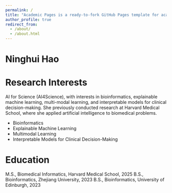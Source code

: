 ```yaml
---
permalink: /
title: "Academic Pages is a ready-to-fork GitHub Pages template for academic personal websites"
author_profile: true
redirect_from: 
  - /about/
  - /about.html
---
```


Ninghui Hao
======


Research Interests
======
AI for Science (AI4Science), with interests in bioinformatics, explainable machine learning, multi-modal learning, and interpretable models for clinical decision-making. She previously conducted research at Harvard Medical School, where she applied artificial intelligence to biomedical problems.

- Bioinformatics  
- Explainable Machine Learning  
- Multimodal Learning  
- Interpretable Models for Clinical Decision-Making


Education
======
M.S., Biomedical Informatics, Harvard Medical School, 2025
B.S., Bioinformatics, Zhejiang University, 2023
B.S., Bioinformatics, University of Edinburgh, 2023
